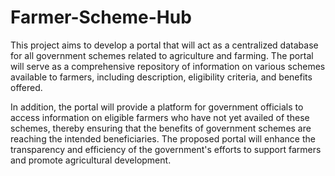# Farmer-Scheme-Hub
This project aims to develop a portal that will act as a centralized database for all government schemes related to agriculture and farming. The portal will serve as a comprehensive repository of information on various schemes available to farmers, including description, eligibility criteria, and benefits offered. 


In addition, the portal will provide a platform for government officials to access information on eligible farmers who have not yet availed of these schemes, thereby ensuring that the benefits of government schemes are reaching the intended beneficiaries. The proposed portal will enhance the transparency and efficiency of the government's efforts to support farmers and promote agricultural development.

